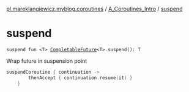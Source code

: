 [pl.mareklangiewicz.myblog.coroutines](../index.md) / [A_Coroutines_Intro](index.md) / [suspend](.)

# suspend

`suspend fun <T> `[`CompletableFuture`](http://docs.oracle.com/javase/6/docs/api/java/util/concurrent/CompletableFuture.html)`<T>.suspend(): T`

Wrap future in suspension point

``` kotlin
suspendCoroutine { continuation ->
        thenAccept { continuation.resume(it) }
    }
```

